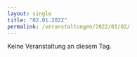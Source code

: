 ```yaml
---
layout: single
title: "02.01.2022"
permalink: /veranstaltungen/2022/01/02/
---
```


Keine Veranstaltung an diesem Tag.
